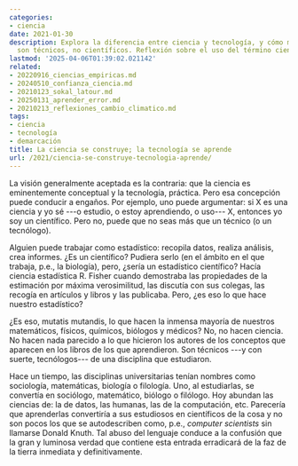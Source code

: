 ```yaml
---
categories:
- ciencia
date: 2021-01-30
description: Explora la diferencia entre ciencia y tecnología, y cómo muchos profesionales
  son técnicos, no científicos. Reflexión sobre el uso del término científico.
lastmod: '2025-04-06T01:39:02.021142'
related:
- 20220916_ciencias_empiricas.md
- 20240510_confianza_ciencia.md
- 20210123_sokal_latour.md
- 20250131_aprender_error.md
- 20210213_reflexiones_cambio_climatico.md
tags:
- ciencia
- tecnología
- demarcación
title: La ciencia se construye; la tecnología se aprende
url: /2021/ciencia-se-construye-tecnologia-aprende/
---
```


La visión generalmente aceptada es la contraria: que la ciencia es eminentemente conceptual y la tecnología, práctica. Pero esa concepción puede conducir a engaños. Por ejemplo, uno puede argumentar: si X es una ciencia y yo sé ---o estudio, o estoy aprendiendo, o uso--- X, entonces yo soy un científico. Pero no, puede que no seas más que un técnico (o un tecnólogo).

Alguien puede trabajar como estadístico: recopila datos, realiza análisis, crea informes. ¿Es un científico? Pudiera serlo (en el ámbito en el que trabaja, p.e., la biología), pero, ¿sería un estadístico científico? Hacía ciencia estadística R. Fisher cuando demostraba las propiedades de la estimación por máxima verosimilitud, las discutía con sus colegas, las recogía en artículos y libros y las publicaba. Pero, ¿es eso lo que hace nuestro estadístico?

¿Es eso, mutatis mutandis, lo que hacen la inmensa mayoría de nuestros matemáticos, físicos, químicos, biólogos y médicos? No, no hacen ciencia. No hacen nada parecido a lo que hicieron los autores de los conceptos que aparecen en los libros de los que aprendieron. Son técnicos ---y con suerte, tecnólogos--- de una disciplina que estudiaron.

Hace un tiempo, las disciplinas universitarias tenían nombres como sociología, matemáticas, biología o filología. Uno, al estudiarlas, se convertía en sociólogo, matemático, biólogo o filólogo. Hoy abundan las ciencias de: la de datos, las humanas, las de la computación, etc. Parecería que aprenderlas convertiría a sus estudiosos en científicos de la cosa y no son pocos los que se autodescriben como, p.e., _computer scientists_ sin llamarse Donald Knuth. Tal abuso del lenguaje conduce a la confusión que la gran y luminosa verdad que contiene esta entrada erradicará de la faz de la tierra inmediata y definitivamente.